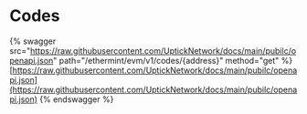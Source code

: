 # Codes

{% swagger src="https://raw.githubusercontent.com/UptickNetwork/docs/main/pubilc/openapi.json" path="/ethermint/evm/v1/codes/{address}" method="get" %}
[https://raw.githubusercontent.com/UptickNetwork/docs/main/pubilc/openapi.json](https://raw.githubusercontent.com/UptickNetwork/docs/main/pubilc/openapi.json)
{% endswagger %}
